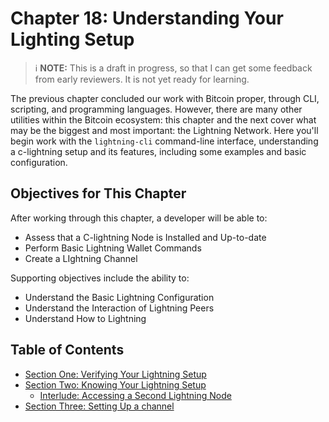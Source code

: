 # Chapter 18: Understanding Your Lighting Setup

> :information_source: **NOTE:** This is a draft in progress, so that I can get some feedback from early reviewers. It is not yet ready for learning.

The previous chapter concluded our work with Bitcoin proper, through CLI, scripting, and programming languages. However, there are many other utilities within the Bitcoin ecosystem: this chapter and the next cover what may be the biggest and most important: the Lightning Network. Here you'll begin work with the `lightning-cli` command-line interface, understanding a c-lightning setup and its features, including some examples and basic configuration.

## Objectives for This Chapter

After working through this chapter, a developer will be able to:

   * Assess that a C-lightning Node is Installed and Up-to-date
   * Perform Basic Lightning Wallet Commands
   * Create a LIghtning Channel
   
Supporting objectives include the ability to:

   * Understand the Basic Lightning Configuration
   * Understand the Interaction of Lightning Peers
   * Understand How to Lightning

## Table of Contents

* [Section One: Verifying Your Lightning Setup](18_1_Verifying_Your_Lightning_Setup.md)
* [Section Two: Knowing Your Lightning Setup](18_2_Knowing_Your_lightning_Setup.md)
   * [Interlude: Accessing a Second Lightning Node](18_2__Interlude_Accessing_a_Second_Lightning_Node.md)
* [Section Three: Setting Up a channel](18_3_Setting_Up_a_Channel.md)
